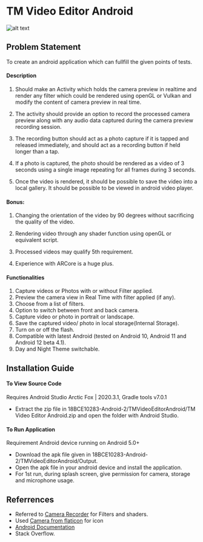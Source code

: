 # TM Video Editor Android

![alt text](https://github.com/Umang2000/test2/blob/master/camera.png?raw=true)

## Problem Statement
To create an android application which can fullfill the given points of tests.

#### Description
1.	Should make an Activity which holds the camera preview in realtime and render any filter which could be rendered using openGL or Vulkan and modify the content of camera preview in real time.

2.	The activity should provide an option to record the processed camera preview along with any audio data captured during the camera preview recording session.

3.	The recording button should act as a photo capture if it is tapped and released immediately, and should act as a recording button if held longer than a tap. 

4.	If a photo is captured, the photo should be rendered as a video of 3 seconds using a single image repeating for all frames during 3 seconds.

5.	Once the video is rendered, it should be possible to save the video into a local gallery. It should be possible to be viewed in android video player.


#### Bonus:

1.	Changing the orientation of the video by 90 degrees without sacrificing the quality of the video.

2.	Rendering video through any shader function using openGL or equivalent script.

3.	Processed videos may qualify 5th requirement.

4.	Experience with ARCore is a huge plus.

#### Functionalities
1. Capture videos or Photos with or without Filter applied.
2. Preview the camera view in Real Time with filter applied (if any).
3. Choose from a list of filters.
4. Option to switch between front and back camera.
5. Capture video or photo in portrait or landscape.
6. Save the captured video/ photo in local storage(Internal Storage).
7. Turn on or off the flash.
8. Compatible with latest Android (tested on Android 10, Android 11 and Android 12 beta 4.1).
9. Day and Night Theme switchable.

## Installation Guide
#### To View Source Code
Requires Android Studio Arctic Fox | 2020.3.1, Gradle tools v7.0.1	
- Extract the zip file in 
18BCE10283-Android-2/TMVideoEditorAndroid/TM Video Editor Android.zip and open the folder with Android Studio.
#### To Run Application
Requirement Android device running on Android 5.0+
- Download the apk file given in 18BCE10283-Android-2/TMVideoEditorAndroid/Output.
- Open the apk file in your android device and install the application.
- For 1st run, during splash screen, give permission for camera, storage and microphone usage.

## Referrences
- Referred to [Camera Recorder](https://github.com/MasayukiSuda/CameraRecorder-android) for Filters and shaders.
- Used [Camera from flaticon](https://www.flaticon.com/free-icon/camera_685672?term=camera&page=1&position=49&page=1&position=49&related_id=685672&origin=tag) for icon
- [Android Documentation](https://developer.android.com/docs)
- Stack Overflow.


